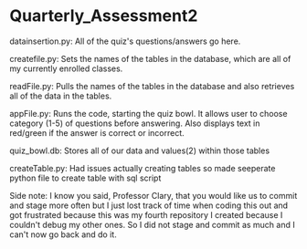 # Quarterly_Assessment2
datainsertion.py: All of the quiz's questions/answers go here.

createfile.py: Sets the names of the tables in the database, which are all of my currently enrolled classes. 


readFile.py: Pulls the names of the tables in the database and also retrieves all of the data in the tables.

appFile.py: Runs the code, starting the quiz bowl. It allows user to choose category (1-5) of questions before answering. Also displays text in red/green if the answer is correct or incorrect. 

quiz_bowl.db: Stores all of our data and values(2) within those tables

createTable.py: Had issues actually creating tables so made seeperate python file to create table with sql script

Side note: I know you said, Professor Clary, that you would like us to commit and stage more often but I just lost track of time when coding this out and got frustrated because this was my fourth repository I created because I couldn't debug my other ones. So I did not stage and commit as much and I can't now go back and do it. 
